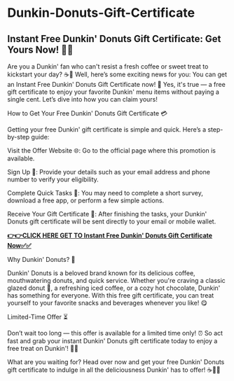 # Dunkin-Donuts-Gift-Certificate

## Instant Free Dunkin' Donuts Gift Certificate: Get Yours Now! 🍩🎁

Are you a Dunkin' fan who can't resist a fresh coffee or sweet treat to kickstart your day? ☕🍩 Well, here’s some exciting news for you: You can get an Instant Free Dunkin' Donuts Gift Certificate now! 🎉 Yes, it's true — a free gift certificate to enjoy your favorite Dunkin' menu items without paying a single cent. Let’s dive into how you can claim yours!

How to Get Your Free Dunkin' Donuts Gift Certificate 💳

Getting your free Dunkin' gift certificate is simple and quick. Here’s a step-by-step guide:

Visit the Offer Website 🌐: Go to the official page where this promotion is available.

Sign Up 📝: Provide your details such as your email address and phone number to verify your eligibility.

Complete Quick Tasks 🎯: You may need to complete a short survey, download a free app, or perform a few simple actions.

Receive Your Gift Certificate 🎉: After finishing the tasks, your Dunkin' Donuts gift certificate will be sent directly to your email or mobile wallet.

[**👉👉CLICK HERE GET TO Instant Free Dunkin' Donuts Gift Certificate Now✅✅**](https://free-gift-card.raj-solution.com/958f890)

Why Dunkin' Donuts? 🤩

Dunkin' Donuts is a beloved brand known for its delicious coffee, mouthwatering donuts, and quick service. Whether you're craving a classic glazed donut 🍩, a refreshing iced coffee, or a cozy hot chocolate, 
Dunkin' has something for everyone. With this free gift certificate, you can treat yourself to your favorite snacks and beverages whenever you like! 😋

Limited-Time Offer ⏳

Don’t wait too long — this offer is available for a limited time only! ⏰ So act fast and grab your instant Dunkin' Donuts gift certificate today to enjoy a free treat on Dunkin'! 🎁🍩

What are you waiting for? Head over now and get your free Dunkin' Donuts gift certificate to indulge in all the deliciousness Dunkin' has to offer! ☕🍩🎉
